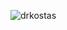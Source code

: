<p><img align="center" src="https://github-readme-stats.vercel.app/api/top-langs?username=drkostas&show_icons=true&locale=en&layout=compact" alt="drkostas" /></p>
